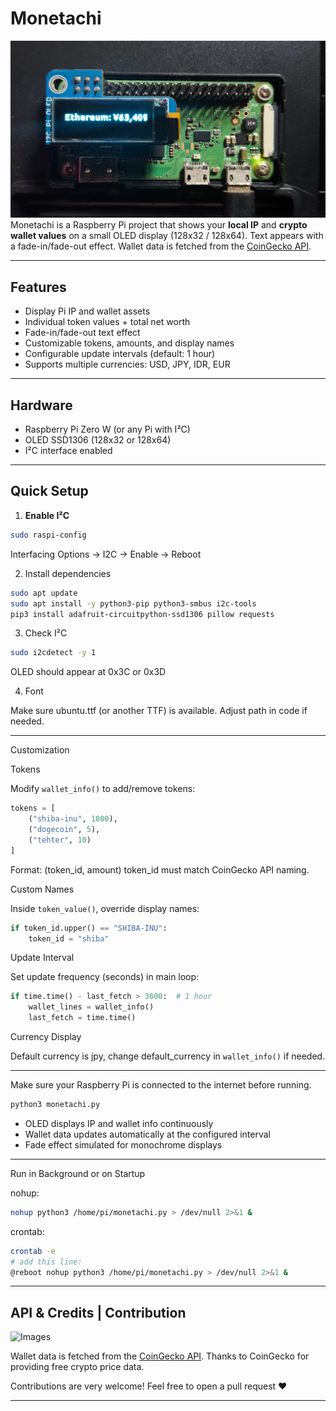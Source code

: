 # Monetachi
![banner](images/eth-example-jpy.jpg)
Monetachi is a Raspberry Pi project that shows your **local IP** and **crypto wallet values** on a small OLED display (128x32 / 128x64). Text appears with a fade-in/fade-out effect. Wallet data is fetched from the [CoinGecko API](https://www.coingecko.com/en/api).

---

## Features

- Display Pi IP and wallet assets
- Individual token values + total net worth
- Fade-in/fade-out text effect
- Customizable tokens, amounts, and display names
- Configurable update intervals (default: 1 hour)
- Supports multiple currencies: USD, JPY, IDR, EUR

---

## Hardware

- Raspberry Pi Zero W (or any Pi with I²C)
- OLED SSD1306 (128x32 or 128x64)
- I²C interface enabled

---

## Quick Setup

1. **Enable I²C**
```bash
sudo raspi-config
```
Interfacing Options → I2C → Enable → Reboot


2. Install dependencies

```bash
sudo apt update
sudo apt install -y python3-pip python3-smbus i2c-tools
pip3 install adafruit-circuitpython-ssd1306 pillow requests
```

3. Check I²C
   
```bash
sudo i2cdetect -y 1
```
OLED should appear at 0x3C or 0x3D

4. Font

Make sure ubuntu.ttf (or another TTF) is available. Adjust path in code if needed.

---

Customization

Tokens

Modify `wallet_info()` to add/remove tokens:
```python
tokens = [
    ("shiba-inu", 1000),
    ("dogecoin", 5),
    ("tehter", 10)
]
```

Format: (token_id, amount)
token_id must match CoinGecko API naming.


Custom Names

Inside `token_value()`, override display names:
```python
if token_id.upper() == "SHIBA-INU":
    token_id = "shiba"
```
Update Interval

Set update frequency (seconds) in main loop:
```python
if time.time() - last_fetch > 3600:  # 1 hour
    wallet_lines = wallet_info()
    last_fetch = time.time()
```
Currency Display

Default currency is jpy, change default_currency in `wallet_info()` if needed.


---

Make sure your Raspberry Pi is connected to the internet before running.

```bash
python3 monetachi.py
```

- OLED displays IP and wallet info continuously  
- Wallet data updates automatically at the configured interval  
- Fade effect simulated for monochrome displays  

---

Run in Background or on Startup

nohup:
```bash
nohup python3 /home/pi/monetachi.py > /dev/null 2>&1 &
```

crontab:
```bash
crontab -e
# add this line:
@reboot nohup python3 /home/pi/monetachi.py > /dev/null 2>&1 &
```

---

## API & Credits | Contribution

![Images](https://c.tenor.com/Jjzn8XGSE9MAAAAd/tenor.gif)

Wallet data is fetched from the [CoinGecko API](https://www.coingecko.com/en/api). Thanks to CoinGecko for providing free crypto price data.

Contributions are very welcome! Feel free to open a pull request ❤️

---
